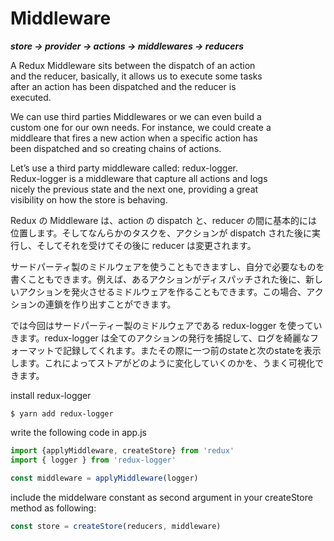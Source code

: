 # Middleware

_**store → provider → actions → middlewares → reducers**_

A Redux Middleware sits between the dispatch of an action  
 and the reducer, basically, it allows us to execute some tasks  
 after an action has been dispatched and the reducer is  
 executed.

We can use third parties Middlewares or we can even build a  
custom one for our own needs. For instance, we could create a   
middleare that fires a new action when a specific action has  
 been dispatched and so creating chains of actions.

Let’s use a third party middleware called: redux-logger.  
Redux-logger is a middleware that capture all actions and logs   
nicely the previous state and the next one, providing a great   
visibility on how the store is behaving.

Redux の Middleware は、action の dispatch と、reducer の間に基本的には位置します。そしてなんらかのタスクを、アクションが dispatch された後に実行し、そしてそれを受けてその後に reducer は変更されます。

サードパーティ製のミドルウェアを使うこともできますし、自分で必要なものを書くこともできます。例えば、あるアクションがディスパッチされた後に、新しいアクションを発火させるミドルウェアを作ることもできます。この場合、アクションの連鎖を作り出すことができます。

では今回はサードパーティー製のミドルウェアである redux-logger を使っていきます。redux-logger は全てのアクションの発行を捕捉して、ログを綺麗なフォーマットで記録してくれます。またその際に一つ前のstateと次のstateを表示します。これによってストアがどのように変化していくのかを、うまく可視化できます。

install redux-logger

```
$ yarn add redux-logger
```

write the following code in app.js

```js
import {applyMiddleware, createStore} from 'redux'
import { logger } from 'redux-logger'
```

```js
const middleware = applyMiddleware(logger)
```

include the middelware constant as second argument in your createStore method as following:

```js
const store = createStore(reducers, middleware)
```



